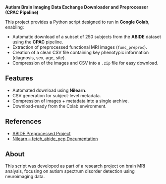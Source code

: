 **Autism Brain Imaging Data Exchange Downloader and Preprocessor (CPAC Pipeline)**

This project provides a Python script designed to run in **Google Colab**, enabling:

- Automatic download of a subset of 250 subjects from the **ABIDE** dataset using the **CPAC** pipeline.
- Extraction of preprocessed functional MRI images (`func_preproc`).
- Creation of a clean CSV file containing key phenotypic information (diagnosis, sex, age, site).
- Compression of the images and CSV into a `.zip` file for easy download.



## Features

-  Automated download using **Nilearn**.
-  CSV generation for subject-level metadata.
-  Compression of images + metadata into a single archive.
-  Download-ready from the Colab environment.

## References
- [ABIDE Preprocessed Project](http://preprocessed-connectomes-project.org/abide/)
- [Nilearn – fetch_abide_pcp Documentation](https://nilearn.github.io/stable/modules/generated/nilearn.datasets.fetch_abide_pcp.html)

## About
This script was developed as part of a research project on brain MRI analysis, focusing on autism spectrum disorder detection using neuroimaging data.
